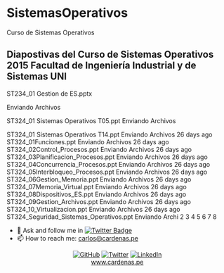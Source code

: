 # SistemasOperativos

Curso de Sistemas Operativos

## Diapostivas del Curso de Sistemas Operativos 2015 Facultad de Ingeniería Industrial y de Sistemas UNI

ST234_01 Gestion de ES.pptx


Enviando Archivos

ST324_01 Sistemas Operativos T05.ppt
Enviando Archivos

ST324_01 Sistemas Operativos T14.ppt
Enviando Archivos
26 days ago
ST324_01Funciones.ppt
Enviando Archivos
26 days ago
ST324_02Control_Procesos.ppt
Enviando Archivos
26 days ago
ST324_03Planificacion_Procesos.ppt
Enviando Archivos
26 days ago
ST324_04Concurrencia_Procesos.ppt
Enviando Archivos
26 days ago
ST324_05Interbloqueo_Procesos.ppt
Enviando Archivos
26 days ago
ST324_06Gestion_Memoria.ppt
Enviando Archivos
26 days ago
ST324_07Memoria_Virtual.ppt
Enviando Archivos
26 days ago
ST324_08Dispositivos_ES.ppt
Enviando Archivos
26 days ago
ST324_09Gestion_Archivos.ppt
Enviando Archivos
26 days ago
ST324_10_Virtualizacion.ppt
Enviando Archivos
26 days ago
ST324_Seguridad_Sistemas_Operativos.ppt
Enviando Archi
2
3
4
5
6
7
8

- 💬 Ask and follow me in  [![Twitter Badge](https://img.shields.io/badge/-@unimauro-1ca0f1?style=flat-square&labelColor=1ca0f1&logo=twitter&logoColor=white&link=https://twitter.com/unimauro)](https://twitter.com/unimauro)
- 📫 How to reach me: carlos@cardenas.pe

<p align="center"=>
	<a href="https://github.com/unimauro"><img src="https://img.shields.io/github/followers/unimauro.svg?label=GitHub&style=social" alt="GitHub"></a>
	<a href="https://twitter.com/unimauro"><img src="https://img.shields.io/twitter/follow/unimauro?label=Twitter&style=social" alt="Twitter"></a>
	<a href="https://www.linkedin.com/in/carloscardenasf/"><img src="https://img.shields.io/badge/LinkedIn--_.svg?style=social&logo=linkedin" alt="LinkedIn"></a>
<br/><a href="https://www.cardenas.pe/">www.cardenas.pe</a>
</p>
